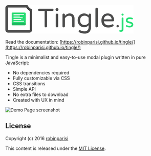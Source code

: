 
![Logo Tingle](logo.png)

Read the documentation: [https://robinparisi.github.io/tingle/](https://robinparisi.github.io/tingle/)

Tingle is a minimalist and easy-to-use modal plugin written in pure JavaScript:

* No dependencies required
* Fully customizable via CSS
* CSS transitions
* Simple API
* No extra files to download
* Created with UX in mind

![Demo Page screenshot](tingle.gif)

## License

Copyright (c) 2016 [robinparisi](https://github.com/robinparisi)

This content is released under the [MIT License](http://opensource.org/licenses/MIT).
